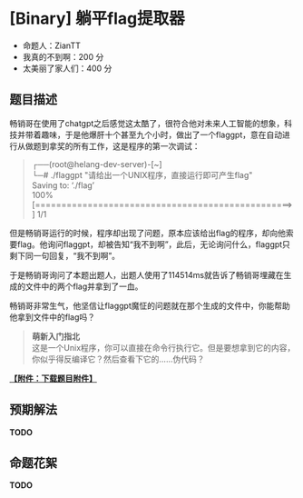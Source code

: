 # [Binary] 躺平flag提取器

- 命题人：ZianTT
- 我真的不到啊：200 分
- 太美丽了家人们：400 分

## 题目描述

畅销哥在使用了chatgpt之后感觉这太酷了，很符合他对未来人工智能的想象，科技并带着趣味，于是他爆肝十个甚至九个小时，做出了一个flaggpt，意在自动进行从做题到拿奖的所有工作，这是程序的第一次调试：

>┌──(root@helang-dev-server)-[~]   
└─# ./flaggpt "请给出一个UNIX程序，直接运行即可产生flag"   
Saving to: ‘./flag’   
100%[=================================================>] 1/1

但是畅销哥运行的时候，程序却出现了问题，原本应该给出flag的程序，却向他索要flag。他询问flaggpt，却被告知“我不到啊”，此后，无论询问什么，flaggpt只剩下同一句回复，“我不到啊”。

于是畅销哥询问了本题出题人，出题人使用了114514ms就告诉了畅销哥埋藏在生成的文件中的两个flag并拿到了一血。

畅销哥非常生气，他坚信让flaggpt魔怔的问题就在那个生成的文件中，你能帮助他拿到文件中的flag吗？

>**萌新入门指北**   
这是一个Unix程序，你可以直接在命令行执行它。但是要想拿到它的内容，你似乎得反编译它？然后查看下它的……伪代码？

**[【附件：下载题目附件】](attachment/xxxxxx)**

## 预期解法
__TODO__

## 命题花絮
__TODO__